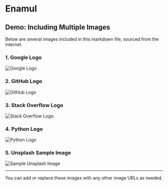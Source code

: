 # Enamul

## Demo: Including Multiple Images

Below are several images included in this markdown file, sourced from the internet.

### 1. Google Logo

![Google Logo](https://www.google.com/images/branding/googlelogo/2x/googlelogo_color_272x92dp.png)

### 2. GitHub Logo

![GitHub Logo](https://github.githubassets.com/images/modules/logos_page/GitHub-Mark.png)

### 3. Stack Overflow Logo

![Stack Overflow Logo](https://cdn.sstatic.net/Sites/stackoverflow/company/img/logos/so/so-logo.png)

### 4. Python Logo

![Python Logo](https://www.python.org/static/community_logos/python-logo.png)

### 5. Unsplash Sample Image

![Sample Unsplash Image](https://images.unsplash.com/photo-1506744038136-46273834b3fb?auto=format&fit=crop&w=400&q=80)

---

You can add or replace these images with any other image URLs as needed.
